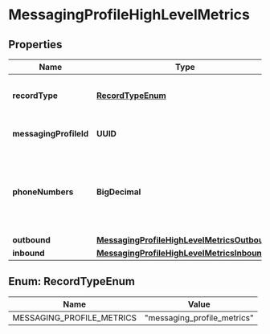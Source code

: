 

# MessagingProfileHighLevelMetrics


## Properties

| Name | Type | Description | Notes |
|------------ | ------------- | ------------- | -------------|
|**recordType** | [**RecordTypeEnum**](#RecordTypeEnum) | Identifies the type of the resource. |  [optional] [readonly] |
|**messagingProfileId** | **UUID** | Identifies the type of resource. |  [optional] [readonly] |
|**phoneNumbers** | **BigDecimal** | The number of phone numbers associated with the messaging profile. |  [optional] [readonly] |
|**outbound** | [**MessagingProfileHighLevelMetricsOutbound**](MessagingProfileHighLevelMetricsOutbound.md) |  |  [optional] |
|**inbound** | [**MessagingProfileHighLevelMetricsInbound**](MessagingProfileHighLevelMetricsInbound.md) |  |  [optional] |



## Enum: RecordTypeEnum

| Name | Value |
|---- | -----|
| MESSAGING_PROFILE_METRICS | &quot;messaging_profile_metrics&quot; |



